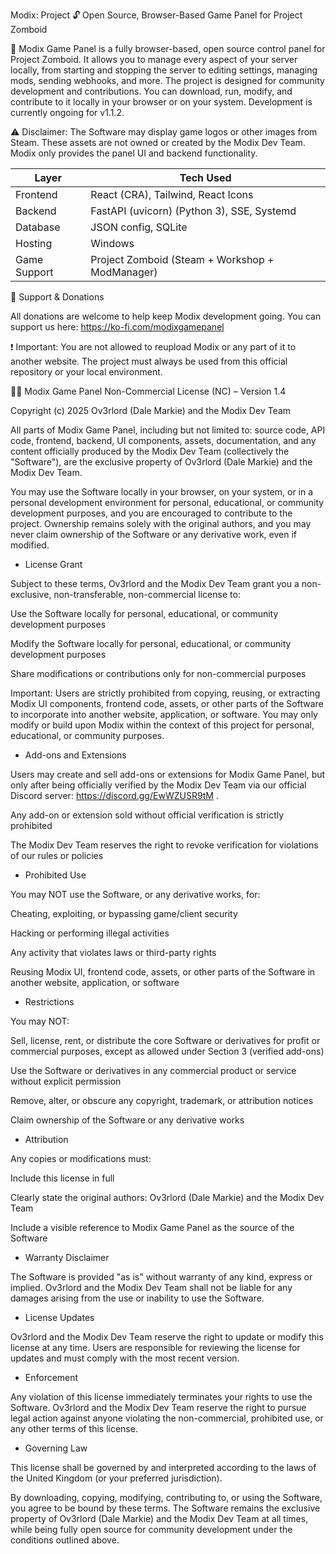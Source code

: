 Modix: Project
🔓 Open Source, Browser-Based Game Panel for Project Zomboid

🚀 Modix Game Panel is a fully browser-based, open source control panel for Project Zomboid. It allows you to manage every aspect of your server locally, from starting and stopping the server to editing settings, managing mods, sending webhooks, and more. The project is designed for community development and contributions. You can download, run, modify, and contribute to it locally in your browser or on your system. Development is currently ongoing for v1.1.2.

⚠️ Disclaimer: The Software may display game logos or other images from Steam. These assets are not owned or created by the Modix Dev Team. Modix only provides the panel UI and backend functionality.

| Layer        | Tech Used                                       |
| ------------ | ----------------------------------------------- |
| Frontend     | React (CRA), Tailwind, React Icons              |
| Backend      | FastAPI (uvicorn) (Python 3), SSE, Systemd      |
| Database     | JSON config, SQLite                             |
| Hosting      | Windows                                         |
| Game Support | Project Zomboid (Steam + Workshop + ModManager) |

💖 Support & Donations

All donations are welcome to help keep Modix development going. You can support us here:
https://ko-fi.com/modixgamepanel

❗ Important: You are not allowed to reupload Modix or any part of it to another website. The project must always be used from this official repository or your local environment.

🧑‍💻 Modix Game Panel Non-Commercial License (NC) – Version 1.4

Copyright (c) 2025 Ov3rlord (Dale Markie) and the Modix Dev Team

All parts of Modix Game Panel, including but not limited to: source code, API code, frontend, backend, UI components, assets, documentation, and any content officially produced by the Modix Dev Team (collectively the "Software"), are the exclusive property of Ov3rlord (Dale Markie) and the Modix Dev Team.

You may use the Software locally in your browser, on your system, or in a personal development environment for personal, educational, or community development purposes, and you are encouraged to contribute to the project. Ownership remains solely with the original authors, and you may never claim ownership of the Software or any derivative work, even if modified.

- License Grant

Subject to these terms, Ov3rlord and the Modix Dev Team grant you a non-exclusive, non-transferable, non-commercial license to:

Use the Software locally for personal, educational, or community development purposes

Modify the Software locally for personal, educational, or community development purposes

Share modifications or contributions only for non-commercial purposes

Important: Users are strictly prohibited from copying, reusing, or extracting Modix UI components, frontend code, assets, or other parts of the Software to incorporate into another website, application, or software. You may only modify or build upon Modix within the context of this project for personal, educational, or community purposes.

- Add-ons and Extensions

Users may create and sell add-ons or extensions for Modix Game Panel, but only after being officially verified by the Modix Dev Team via our official Discord server: https://discord.gg/EwWZUSR9tM
.

Any add-on or extension sold without official verification is strictly prohibited

The Modix Dev Team reserves the right to revoke verification for violations of our rules or policies

- Prohibited Use

You may NOT use the Software, or any derivative works, for:

Cheating, exploiting, or bypassing game/client security

Hacking or performing illegal activities

Any activity that violates laws or third-party rights

Reusing Modix UI, frontend code, assets, or other parts of the Software in another website, application, or software

- Restrictions

You may NOT:

Sell, license, rent, or distribute the core Software or derivatives for profit or commercial purposes, except as allowed under Section 3 (verified add-ons)

Use the Software or derivatives in any commercial product or service without explicit permission

Remove, alter, or obscure any copyright, trademark, or attribution notices

Claim ownership of the Software or any derivative works

- Attribution

Any copies or modifications must:

Include this license in full

Clearly state the original authors: Ov3rlord (Dale Markie) and the Modix Dev Team

Include a visible reference to Modix Game Panel as the source of the Software

- Warranty Disclaimer

The Software is provided "as is" without warranty of any kind, express or implied. Ov3rlord and the Modix Dev Team shall not be liable for any damages arising from the use or inability to use the Software.

- License Updates

Ov3rlord and the Modix Dev Team reserve the right to update or modify this license at any time. Users are responsible for reviewing the license for updates and must comply with the most recent version.

- Enforcement

Any violation of this license immediately terminates your rights to use the Software. Ov3rlord and the Modix Dev Team reserve the right to pursue legal action against anyone violating the non-commercial, prohibited use, or any other terms of this license.

- Governing Law

This license shall be governed by and interpreted according to the laws of the United Kingdom (or your preferred jurisdiction).

By downloading, copying, modifying, contributing to, or using the Software, you agree to be bound by these terms. The Software remains the exclusive property of Ov3rlord (Dale Markie) and the Modix Dev Team at all times, while being fully open source for community development under the conditions outlined above.
